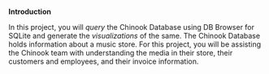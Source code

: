 **Introduction**

In this project, you will *query* the Chinook Database using DB Browser for SQLite and generate the *visualizations* of the same. The Chinook Database holds information about a music store. For this project, you will be assisting the Chinook team with understanding the media in their store, their customers and employees, and their invoice information.
